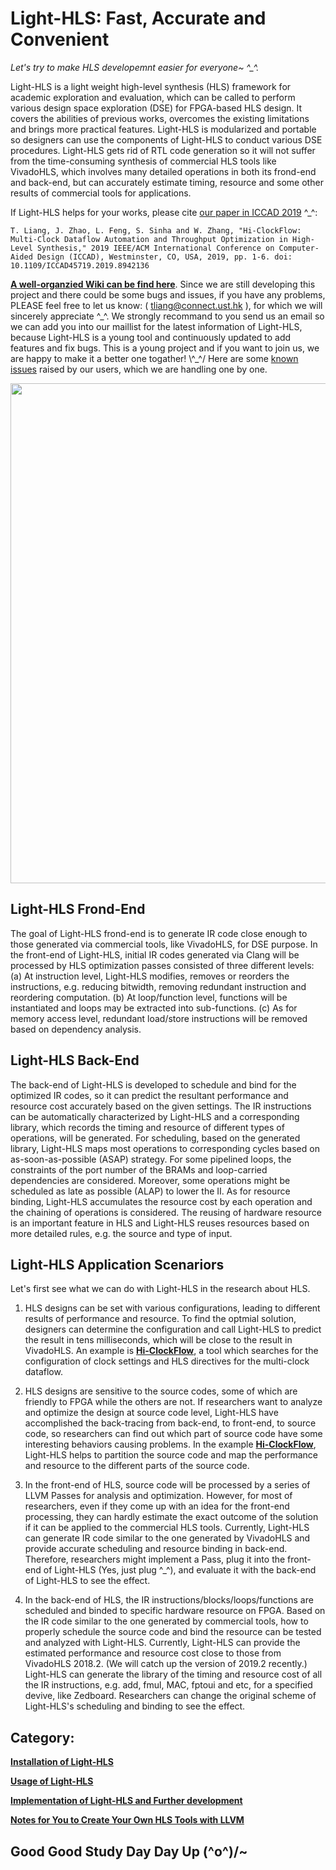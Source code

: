 # Light-HLS: Fast, Accurate and Convenient 

*Let's try to make HLS developemnt easier for everyone~ ^\_^.*
     


Light-HLS is a light weight high-level synthesis (HLS) framework for academic exploration and evaluation, which can be called to perform various design space exploration (DSE) for FPGA-based HLS design. It covers the abilities of previous works, overcomes the existing limitations and brings more practical features. Light-HLS is modularized and portable so designers can use the components of Light-HLS to conduct various DSE procedures.  Light-HLS gets rid of RTL code generation so it will not suffer from the time-consuming synthesis of commercial HLS tools like VivadoHLS, which involves many detailed operations in both its frond-end and back-end, but can accurately estimate timing, resource and some other results of commercial tools for applications.

If Light-HLS helps for your works, please cite [our paper in ICCAD 2019](https://ieeexplore.ieee.org/document/8942136) ^_^: 

    T. Liang, J. Zhao, L. Feng, S. Sinha and W. Zhang, "Hi-ClockFlow: Multi-Clock Dataflow Automation and Throughput Optimization in High-Level Synthesis," 2019 IEEE/ACM International Conference on Computer-Aided Design (ICCAD), Westminster, CO, USA, 2019, pp. 1-6. doi: 10.1109/ICCAD45719.2019.8942136


**[A well-organzied Wiki can be find here](https://github.com/zslwyuan/Light-HLS/wiki)**. Since we are still developing this project and there could be some bugs and issues, if you have any problems, PLEASE feel free to let us know: ( tliang@connect.ust.hk ), for which we will sincerely appreciate ^\_^. We strongly recommand to you send us an email so we can add you into our maillist for the latest information of Light-HLS, because Light-HLS is a young tool and continuously updated to add features and fix bugs. This is a young project and if you want to join us, we are happy to make it a better one togather! \\^_^/ Here are some [known issues](https://github.com/zslwyuan/Light-HLS/wiki/Known-Issues) raised by our users, which we are handling one by one.



<img src="https://github.com/zslwyuan/Light-HLS/blob/master/Images/Light-HLS-Overview.png" width="800"> 

## Light-HLS Frond-End

The goal of Light-HLS frond-end is to generate IR code close enough to those generated via commercial tools, like VivadoHLS, for DSE purpose. In the front-end of Light-HLS, initial IR codes generated via Clang will be processed by HLS optimization passes consisted of three different levels: (a) At instruction level, Light-HLS modifies, removes or reorders the instructions, e.g. reducing bitwidth,  removing redundant instruction  and reordering computation. (b) At loop/function level, functions will be instantiated and loops may be extracted into sub-functions. (c) As for memory access level, redundant load/store instructions will be removed based on dependency analysis.

## Light-HLS Back-End

The back-end of Light-HLS is developed to schedule and bind for the optimized IR codes, so it can predict the resultant performance and resource cost accurately based on the given settings. The IR instructions can be automatically characterized by Light-HLS and a corresponding library, which records the timing and resource of different types of operations, will be generated. For scheduling, based on the generated library, Light-HLS maps most operations to corresponding cycles based on as-soon-as-possible (ASAP) strategy. For some pipelined loops, the constraints of the port number of the BRAMs and loop-carried dependencies are considered. Moreover, some operations might be scheduled as late as possible (ALAP) to lower the II. 	As for resource binding, Light-HLS accumulates the resource cost by each operation and the chaining of operations is considered. The reusing of hardware resource is an important feature in HLS and Light-HLS reuses resources based on more detailed rules, e.g. the source and type of input.

## Light-HLS Application Scenariors

Let's first see what we can do with Light-HLS in the research about HLS.

1. HLS designs can be set with various configurations, leading to different results of performance and resource. To find the optmial solution, designers can determine the configuration and call Light-HLS to predict the result in tens milliseconds, which will be close to the result in VivadoHLS. An example is **[Hi-ClockFlow](https://github.com/zslwyuan/Light-HLS/tree/master/Tests/Hi_ClockFlow)**, a tool which searches for the configuration of clock settings and HLS directives for the multi-clock dataflow.

2. HLS designs are sensitive to the source codes, some of which are friendly to FPGA while the others are not. If researchers want to analyze and optimize the design at source code level, Light-HLS have accomplished the back-tracing from back-end, to front-end, to source code, so researchers can find out which part of source code have some interesting behaviors causing problems. In the example **[Hi-ClockFlow](https://github.com/zslwyuan/Light-HLS/tree/master/Tests/Hi_ClockFlow)**, Light-HLS helps to partition the source code and map the performance and resource to the different parts of the source code.

3. In the front-end of HLS, source code will be processed by a series of LLVM Passes for analysis and optimization. However, for most of researchers, even if they come up with an idea for the front-end processing, they can hardly estimate the exact outcome of the solution if it can be applied to the commercial HLS tools. Currently, Light-HLS can generate IR code similar to the one generated by VivadoHLS and provide accurate scheduling and resource binding in back-end. Therefore, researchers might implement a Pass, plug it into the front-end of Light-HLS (Yes, just plug ^_^), and evaluate it with the back-end of Light-HLS to see the effect.

4. In the back-end of HLS, the IR instructions/blocks/loops/functions are scheduled and binded to specific hardware resource on FPGA. Based on the IR code similar to the one generated by commercial tools, how to properly schedule the source code and bind the resource can be tested and analyzed with Light-HLS. Currently, Light-HLS can provide the estimated performance and resource cost close to those from VivadoHLS 2018.2. (We will catch up the version of 2019.2 recently.) Light-HLS can generate the library of the timing and resource cost of all the IR instructions, e.g. add, fmul, MAC, fptoui and etc, for a specified devive, like Zedboard. Researchers can change the original scheme of Light-HLS's scheduling and binding to see the effect.


## Category:

**[Installation of Light-HLS](https://github.com/zslwyuan/Light-HLS/wiki/Installation-of-Light-HLS)**

**[Usage of Light-HLS](https://github.com/zslwyuan/Light-HLS/wiki/Usage-of-Light-HLS)**

**[Implementation of Light-HLS and Further development](https://github.com/zslwyuan/Light-HLS/wiki/Implementation-of-Light-HLS-and-Further-Development)**

**[Notes for You to Create Your Own HLS Tools with LLVM](https://github.com/zslwyuan/LLVM-9.0-Learner-Tutorial)**


## Good Good Study Day Day Up \(^o^)/~
